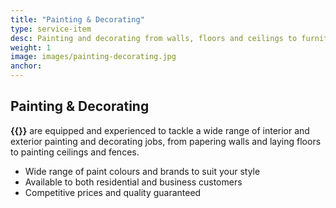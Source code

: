 ```yaml
---
title: "Painting & Decorating"
type: service-item
desc: Painting and decorating from walls, floors and ceilings to furniture, doors, windows and more.
weight: 1
image: images/painting-decorating.jpg
anchor:
---
```

## Painting & Decorating

**{{<company>}}** are equipped and experienced to tackle a wide range of interior and exterior painting and decorating jobs, from papering walls and laying floors to painting ceilings and fences.

* Wide range of paint colours and brands to suit your style
* Available to both residential and business customers
* Competitive prices and quality guaranteed
